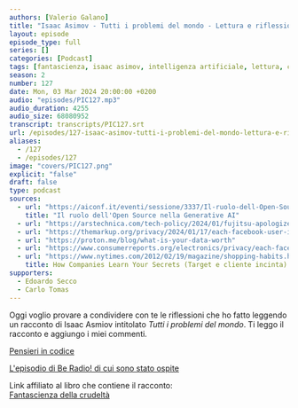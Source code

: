 ```yaml
---
authors: [Valerio Galano]
title: "Isaac Asimov - Tutti i problemi del mondo - Lettura e riflessioni"
layout: episode
episode_type: full
series: []
categories: [Podcast]
tags: [fantascienza, isaac asimov, intelligenza artificiale, lettura, commento, riflessione]
season: 2
number: 127
date: Mon, 03 Mar 2024 20:00:00 +0200
audio: "episodes/PIC127.mp3"
audio_duration: 4255
audio_size: 68080952
transcript: transcripts/PIC127.srt
url: /episodes/127-isaac-asimov-tutti-i-problemi-del-mondo-lettura-e-riflessioni
aliases: 
  - /127
  - /episodes/127
image: "covers/PIC127.png"
explicit: "false"
draft: false
type: podcast
sources:
  - url: "https://aiconf.it/eventi/sessione/3337/Il-ruolo-dell-Open-Source-nella-Generative-AI"
    title: "Il ruolo dell'Open Source nella Generative AI"
  - url: "https://arstechnica.com/tech-policy/2024/01/fujitsu-apologizes-for-software-bugs-that-fueled-wrongful-convictions-in-uk/"
  - url: "https://themarkup.org/privacy/2024/01/17/each-facebook-user-is-monitored-by-thousands-of-companies-study-indicates"
  - url: "https://proton.me/blog/what-is-your-data-worth"
  - url: "https://www.consumerreports.org/electronics/privacy/each-facebook-user-is-monitored-by-thousands-of-companies-a5824207467/"
  - url: "https://www.nytimes.com/2012/02/19/magazine/shopping-habits.html"
    title: How Companies Learn Your Secrets (Target e cliente incinta)
supporters:
  - Edoardo Secco
  - Carlo Tomas
---
```

Oggi voglio provare a condividere con te le riflessioni che ho fatto leggendo un racconto di Isaac Asmiov intitolato *Tutti i problemi del mondo*. Ti leggo il racconto e aggiungo i miei commenti.

[Pensieri in codice](https://pensieriincodice.it/127)

[L'episodio di Be Radio! di cui sono stato ospite](https://www.spreaker.com/episode/le-ai-conquisteranno-il-mondo-con-valerio-galano-di-pensieri-in-codice--58471060)

Link affiliato al libro che contiene il racconto:\
[Fantascienza della crudeltà](https://amzn.to/495CCIX)
